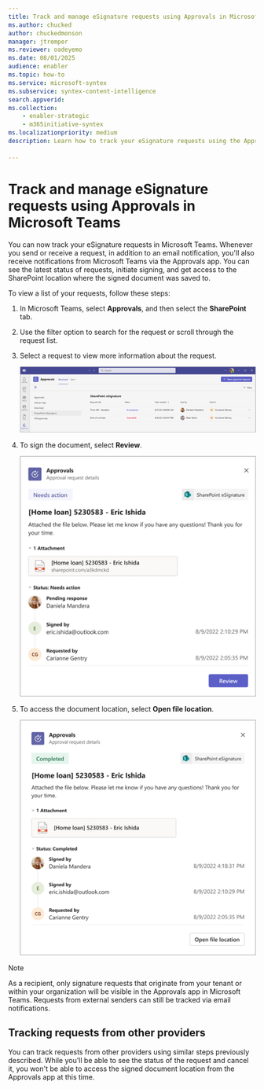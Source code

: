 ```yaml
---
title: Track and manage eSignature requests using Approvals in Microsoft Teams
ms.author: chucked
author: chuckedmonson
manager: jtremper
ms.reviewer: oadeyemo
ms.date: 08/01/2025
audience: enabler
ms.topic: how-to
ms.service: microsoft-syntex
ms.subservice: syntex-content-intelligence
search.appverid: 
ms.collection: 
    - enabler-strategic
    - m365initiative-syntex
ms.localizationpriority: medium
description: Learn how to track your eSignature requests using the Approvals app in Microsoft Teams. 

---
```


# Track and manage eSignature requests using Approvals in Microsoft Teams

You can now track your eSignature requests in Microsoft Teams. Whenever you send or receive a request, in addition to an email notification, you'll also receive notifications from Microsoft Teams via the Approvals app. You can see the latest status of requests, initiate signing, and get access to the SharePoint location where the signed document was saved to.

To view a list of your requests, follow these steps:

1. In Microsoft Teams, select **Approvals**, and then select the **SharePoint** tab.

2. Use the filter option to search for the request or scroll through the request list.

3. Select a request to view more information about the request.

    ![Screenshot showing the esignature details page and the Review button to start the signing process.](../media/content-understanding/esignature-approvals-request-list.png)

4. To sign the document, select **Review**.  

    ![Screenshot showing the esignature request list in the Approvals app.](../media/content-understanding/esignature-approvals-document-review.png)

5. To access the document location, select **Open file location**.

    ![Screenshot showing the esignature details and the Open file location button to select a file.](../media/content-understanding/esignature-approvals-file-location.png)

> [!NOTE]
> As a recipient, only signature requests that originate from your tenant or within your organization will be visible in the Approvals app in Microsoft Teams. Requests from external senders can still be tracked via email notifications.  

## Tracking requests from other providers

You can track requests from other providers using similar steps previously described. While you'll be able to see the status of the request and cancel it, you won't be able to access the signed document location from the Approvals app at this time.
